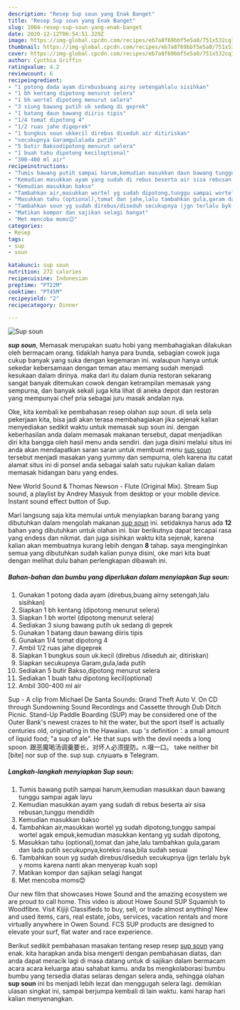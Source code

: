 ```yaml
---
description: "Resep Sup soun yang Enak Banget"
title: "Resep Sup soun yang Enak Banget"
slug: 1004-resep-sup-soun-yang-enak-banget
date: 2020-12-12T06:54:51.329Z
image: https://img-global.cpcdn.com/recipes/eb7a8f69bbf5e5a0/751x532cq70/sup-soun-foto-resep-utama.jpg
thumbnail: https://img-global.cpcdn.com/recipes/eb7a8f69bbf5e5a0/751x532cq70/sup-soun-foto-resep-utama.jpg
cover: https://img-global.cpcdn.com/recipes/eb7a8f69bbf5e5a0/751x532cq70/sup-soun-foto-resep-utama.jpg
author: Cynthia Griffin
ratingvalue: 4.2
reviewcount: 6
recipeingredient:
- "1 potong dada ayam direbusbuang airny setengahlalu sisihkan"
- "1 bh kentang dipotong menurut selera"
- "1 bh wortel dipotong menurut selera"
- "3 siung bawang putih uk sedang di geprek"
- "1 batang daun bawang diiris tipis"
- "1/4 tomat dipotong 4"
- "1/2 ruas jahe digeprek"
- "1 bungkus soun ukkecil direbus diseduh air ditiriskan"
- "secukupnya Garamgulalada putih"
- "5 butir Baksodipotong menurut selera"
- "1 buah tahu dipotong keciloptional"
- "300-400 ml air"
recipeinstructions:
- "Tumis bawang putih sampai harum,kemudian masukkan daun bawang tunggu sampai agak layu"
- "Kemudian masukkan ayam yang sudah di rebus beserta air sisa rebusan,tunggu mendidih"
- "Kemudian masukkan bakso"
- "Tambahkan air,masukkan wortel yg sudah dipotong,tunggu sampai wortel agak empuk,kemudian masukkan kentang yg sudah dipotong,"
- "Masukkan tahu (optional),tomat dan jahe,lalu tambahkan gula,garam dan lada putih secukupnya,koreksi rasa,bila sudah sesuai"
- "Tambahkan soun yg sudah direbus/diseduh secukupnya (jgn terlalu byk y moms karena nanti akan menyerap kuah sop)"
- "Matikan kompor dan sajikan selagi hangat"
- "Met mencoba moms😊"
categories:
- Resep
tags:
- sup
- soun

katakunci: sup soun 
nutrition: 272 calories
recipecuisine: Indonesian
preptime: "PT22M"
cooktime: "PT45M"
recipeyield: "2"
recipecategory: Dinner

---
```



![Sup soun](https://img-global.cpcdn.com/recipes/eb7a8f69bbf5e5a0/751x532cq70/sup-soun-foto-resep-utama.jpg)

<b><i>sup soun</i></b>, Memasak merupakan suatu hobi yang membahagiakan dilakukan oleh bermacam orang. tidaklah hanya para bunda, sebagian cowok juga cukup banyak yang suka dengan kegemaran ini. walaupun hanya untuk sekedar kebersamaan dengan teman atau memang sudah menjadi kesukaan dalam dirinya. maka dari itu dalam dunia restoran sekarang sangat banyak ditemukan cowok dengan ketrampilan memasak yang sempurna, dan banyak sekali juga kita lihat di aneka depot dan restoran yang mempunyai chef pria sebagai juru masak andalan nya.

Oke, kita kembali ke pembahasan resep olahan <i>sup soun</i>. di sela sela pekerjaan kita, bisa jadi akan terasa membahagiakan jika sejenak kalian menyediakan sedikit waktu untuk memasak sup soun ini. dengan keberhasilan anda dalam memasak makanan tersebut, dapat menjadikan diri kita bangga oleh hasil menu anda sendiri. dan juga disini melalui situs ini anda akan mendapatkan saran saran untuk membuat menu <u>sup soun</u> tersebut menjadi masakan yang yummy dan sempurna, oleh karena itu catat alamat situs ini di ponsel anda sebagai salah satu rujukan kalian dalam memasak hidangan baru yang endes.

New World Sound &amp; Thomas Newson - Flute (Original Mix). Stream Sup sound, a playlist by Andrey Masyuk from desktop or your mobile device. Instant sound effect button of Sup.


Mari langsung saja kita memulai untuk menyiapkan barang barang yang dibutuhkan dalam mengolah makanan <u><i>sup soun</i></u> ini. setidaknya harus ada <b>12</b> bahan yang dibutuhkan untuk olahan ini. biar berikutnya dapat tercapai rasa yang endess dan nikmat. dan juga sisihkan waktu kita sejenak, karena kalian akan membuatnya kurang lebih dengan <b>8</b> tahap. saya menginginkan semua yang dibutuhkan sudah kalian punya disini, oke mari kita buat dengan melihat dulu bahan perlengkapan dibawah ini.

<!--inarticleads1-->

##### Bahan-bahan dan bumbu yang diperlukan dalam menyiapkan Sup soun:

1. Gunakan 1 potong dada ayam (direbus,buang airny setengah,lalu sisihkan)
1. Siapkan 1 bh kentang (dipotong menurut selera)
1. Siapkan 1 bh wortel (dipotong menurut selera)
1. Sediakan 3 siung bawang putih uk sedang di geprek
1. Gunakan 1 batang daun bawang diiris tipis
1. Gunakan 1/4 tomat dipotong 4
1. Ambil 1/2 ruas jahe digeprek
1. Siapkan 1 bungkus soun uk.kecil (direbus /diseduh air, ditiriskan)
1. Siapkan secukupnya Garam,gula,lada putih
1. Sediakan 5 butir Bakso,dipotong menurut selera
1. Sediakan 1 buah tahu dipotong kecil(optional)
1. Ambil 300-400 ml air


Sup - A clip from Michael De Santa Sounds: Grand Theft Auto V. On CD through Sundowning Sound Recordings and Cassette through Dub Ditch Picnic. Stand-Up Paddle Boarding (SUP) may be considered one of the Outer Bank&#39;s newest crazes to hit the water, but the sport itself is actually centuries old, originating in the Hawaiian. sup &#39;s definition：a small amount of liquid food; &#34;a sup of ale&#34;. He that sups with the devil needs a long spoon. 跟恶魔喝汤调羹要长，对坏人必须提防。n.啜一口。 take neither bit [bite] nor sup of the. sup sup. слушать в Telegram. 

<!--inarticleads2-->

##### Langkah-langkah menyiapkan Sup soun:

1. Tumis bawang putih sampai harum,kemudian masukkan daun bawang tunggu sampai agak layu
1. Kemudian masukkan ayam yang sudah di rebus beserta air sisa rebusan,tunggu mendidih
1. Kemudian masukkan bakso
1. Tambahkan air,masukkan wortel yg sudah dipotong,tunggu sampai wortel agak empuk,kemudian masukkan kentang yg sudah dipotong,
1. Masukkan tahu (optional),tomat dan jahe,lalu tambahkan gula,garam dan lada putih secukupnya,koreksi rasa,bila sudah sesuai
1. Tambahkan soun yg sudah direbus/diseduh secukupnya (jgn terlalu byk y moms karena nanti akan menyerap kuah sop)
1. Matikan kompor dan sajikan selagi hangat
1. Met mencoba moms😊


Our new film that showcases Howe Sound and the amazing ecosystem we are proud to call home. This video is about Howe Sound SUP Squamish to Woodfibre. Visit Kijiji Classifieds to buy, sell, or trade almost anything! New and used items, cars, real estate, jobs, services, vacation rentals and more virtually anywhere in Owen Sound. FCS SUP products are designed to elevate your surf, flat water and race experience. 

Berikut sedikit pembahasan masakan tentang resep resep <u>sup soun</u> yang enak. kita harapkan anda bisa mengerti dengan pembahasan diatas, dan anda dapat meracik lagi di masa datang untuk di sajikan dalam bermacam acara acara keluarga atau sahabat kamu. anda bs mengkolaborasi bumbu bumbu yang tersedia diatas selaras dengan selera anda, sehingga olahan <b>sup soun</b> ini bs menjadi lebih lezat dan menggugah selera lagi. demikian ulasan singkat ini, sampai berjumpa kembali di lain waktu. kami harap hari kalian menyenangkan.
